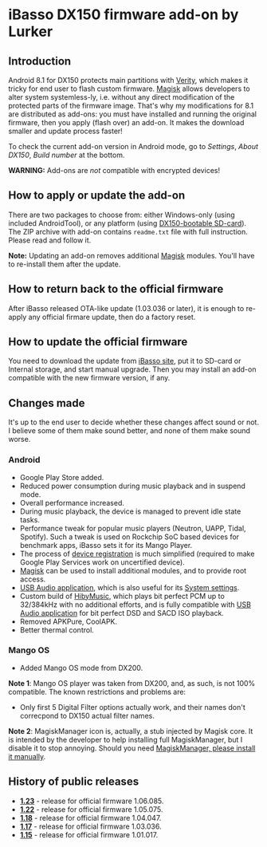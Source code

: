 # iBasso DX150 firmware add-on by Lurker

## Introduction
Android 8.1 for DX150 protects main partitions with [Verity](https://source.android.com/security/verifiedboot), which makes it tricky for end user to flash custom firmware. [Magisk](https://magiskmanager.com/) allows developers to alter system systemless-ly, i.e. without any direct modification of the protected parts of the firmware image. That's why my modifications for 8.1 are distributed as add-ons: you must have installed and running the original firmware, then you apply (flash over) an add-on. It makes the download smaller and update process faster!

To check the current add-on version in Android mode, go to _Settings_, _About DX150_, _Build number_ at the bottom.

**WARNING:** Add-ons are *not* compatible with encrypted devices!

## How to apply or update the add-on
There are two packages to choose from: either Windows-only (using included AndroidTool), or any platform (using [DX150-bootable SD-card](https://github.com/Lurker00/DX150-Firmware-Add-on/tree/master/FirmwareUpdater)). The ZIP archive with add-on contains `readme.txt` file with full instruction. Please read and follow it.

**Note:** Updating an add-on removes additional [Magisk](https://magiskmanager.com/) modules. You'll have to re-install them after the update.

## How to return back to the official firmware
After iBasso released OTA-like update (1.03.036 or later), it is enough to re-apply any official firmare update, then do a factory reset.

## How to update the official firmware
You need to download the update from [iBasso site](http://ibasso.com/down.php), put it to SD-card or Internal storage, and start manual upgrade. Then you may install an add-on compatible with the new firmware version, if any.

## Changes made
It's up to the end user to decide whether these changes affect sound or not. I believe some of them make sound better, and none of them make sound worse.

### Android
* Google Play Store added.
* Reduced power consumption during music playback and in suspend mode.
* Overall performance increased.
* During music playback, the device is managed to prevent idle state tasks.
* Performance tweak for popular music players (Neutron, UAPP, Tidal, Spotify). Such a tweak is used on Rockchip SoC based devices for benchmark apps, iBasso sets it for its Mango Player.
* The process of [device registration](https://www.google.com/android/uncertified/) is much simplified (required to make Google Play Services work on uncertified device).
* [Magisk](https://magiskmanager.com/) can be used to install additional modules, and to provide root access.
* [USB Audio application](https://github.com/Lurker00/DX200-USB-Audio-Release/blob/master/README.md), which is also useful for its [System settings](https://github.com/Lurker00/DX200-USB-Audio-Release/blob/master/README.md#system-settings).
* Custom build of [HibyMusic](https://play.google.com/store/apps/details?id=com.hiby.music), which plays bit perfect PCM up to 32/384kHz with no additional efforts, and is fully compatible with [USB Audio application](https://github.com/Lurker00/DX200-USB-Audio-Release/blob/master/README.md) for bit perfect DSD and SACD ISO playback.
* Removed APKPure, CoolAPK.
* Better thermal control.

### Mango OS
* Added Mango OS mode from DX200.

**Note 1**: Mango OS player was taken from DX200, and, as such, is not 100% compatible. The known restrictions and problems are:
* Only first 5 Digital Filter options actually work, and their names don't correcpond to DX150 actual filter names.

**Note 2**: MagiskManager icon is, actually, a stub injected by Magisk core. It is intended by the developer to help installing full MagiskManager, but I disable it to stop annoying. Should you need [MagiskManager, please install it manually](https://github.com/topjohnwu/Magisk/releases).

## History of public releases
* [**1.23**](https://github.com/Lurker00/DX150-Firmware-Add-on/releases/tag/v1.23) - release for official firmware 1.06.085.
* [**1.22**](https://github.com/Lurker00/DX150-Firmware-Add-on/releases/tag/v1.22) - release for official firmware 1.05.075.
* [**1.18**](https://github.com/Lurker00/DX150-Firmware-Add-on/releases/tag/v1.18) - release for official firmware 1.04.047.
* [**1.17**](https://github.com/Lurker00/DX150-Firmware-Add-on/releases/tag/v1.17) - release for official firmware 1.03.036.
* [**1.15**](https://github.com/Lurker00/DX150-Firmware-Add-on/releases/tag/v1.15) - release for official firmware 1.01.017.
